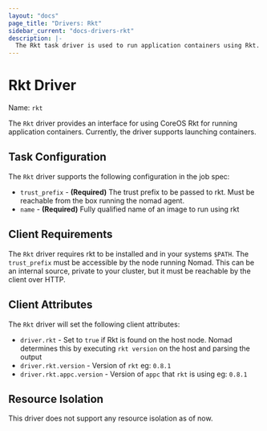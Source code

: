 ```yaml
---
layout: "docs"
page_title: "Drivers: Rkt"
sidebar_current: "docs-drivers-rkt"
description: |-
  The Rkt task driver is used to run application containers using Rkt.
---
```


# Rkt Driver

Name: `rkt`

The `Rkt` driver provides an interface for using CoreOS Rkt for running
application containers. Currently, the driver supports launching
containers. 

## Task Configuration

The `Rkt` driver supports the following configuration in the job spec:

* `trust_prefix` - **(Required)** The trust prefix to be passed to rkt. Must be reachable from
the box running the nomad agent.
* `name` - **(Required)** Fully qualified name of an image to run using rkt

## Client Requirements

The `Rkt` driver requires rkt to be installed and in your systems `$PATH`.
The `trust_prefix` must be accessible by the node running Nomad. This can be an
internal source, private to your cluster, but it must be reachable by the client
over HTTP.

## Client Attributes

The `Rkt` driver will set the following client attributes:

* `driver.rkt` - Set to `true` if Rkt is found on the host node. Nomad determines
this by executing `rkt version` on the host and parsing the output
* `driver.rkt.version` - Version of `rkt` eg: `0.8.1`
* `driver.rkt.appc.version` - Version of `appc` that `rkt` is using eg: `0.8.1`

## Resource Isolation

This driver does not support any resource isolation as of now.
